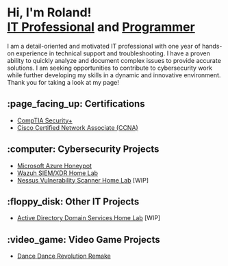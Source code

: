 <h1>Hi, I'm Roland!  <br/><a href="https://www.linkedin.com/in/rolandsalvador/">IT Professional</a> and <a href="https://github.com/rolandsalvador?tab=repositories">Programmer</a></h1>
  
I am a detail-oriented and motivated IT professional with one year of hands-on experience in technical support and troubleshooting. I have a proven ability to quickly analyze and document complex issues to provide accurate solutions. I am seeking opportunities to contribute to cybersecurity work while further developing my skills in a dynamic and innovative environment. Thank you for taking a look at my page!

<h2>:page_facing_up: Certifications</h2>

- [CompTIA Security+](https://drive.google.com/file/d/1CYXjIxOOj8fO4gMAUghGJMA1SOW0LbpU/view?usp=sharing)
- [Cisco Certified Network Associate (CCNA)](https://drive.google.com/file/d/1u-Nezj6rtjtJsBxzy8SAe5x72VNSjlYK/view?usp=sharing)

<h2>:computer: Cybersecurity Projects</h2>

- [Microsoft Azure Honeypot](https://github.com/rolandsalvador/azurehoneypot)
- [Wazuh SIEM/XDR Home Lab](https://github.com/rolandsalvador/wazuh)
- [Nessus Vulnerability Scanner Home Lab](https://github.com/rolandsalvador/nessus) [WIP]
 
<h2>:floppy_disk: Other IT Projects</h2>

- [Active Directory Domain Services Home Lab](https://github.com/rolandsalvador/activedirectory) [WIP]

<h2>:video_game: Video Game Projects </h2>

- [Dance Dance Revolution Remake](https://github.com/rolandsalvador/ddr_remake)

<!--
Here are some ideas to get you started:

- 🔭 I’m currently working on ...
- 🌱 I’m currently learning ...
- 👯 I’m looking to collaborate on ...
- 🤔 I’m looking for help with ...
- 💬 Ask me about ...
- 📫 How to reach me: ...
- 😄 Pronouns: ...
- ⚡ Fun fact: ...
-->
